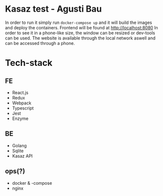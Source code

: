 

# Kasaz test - Agusti Bau

In order to run it simply run `docker-compose up` and it will build the images and deploy the containers.
Frontend will be found at [http://localhost:8080]() 
In order to see it in a phone-like size, the window can be resized or dev-tools can be used. The website is available through the local network aswell and can be accessed through a phone.

# Tech-stack
## FE
- React.js
- Redux
- Webpack
- Typescript
- Jest
- Enzyme

## BE
- Golang
- Sqlite
- Kasaz API

## ops(?)
- docker & -compose
- nginx


